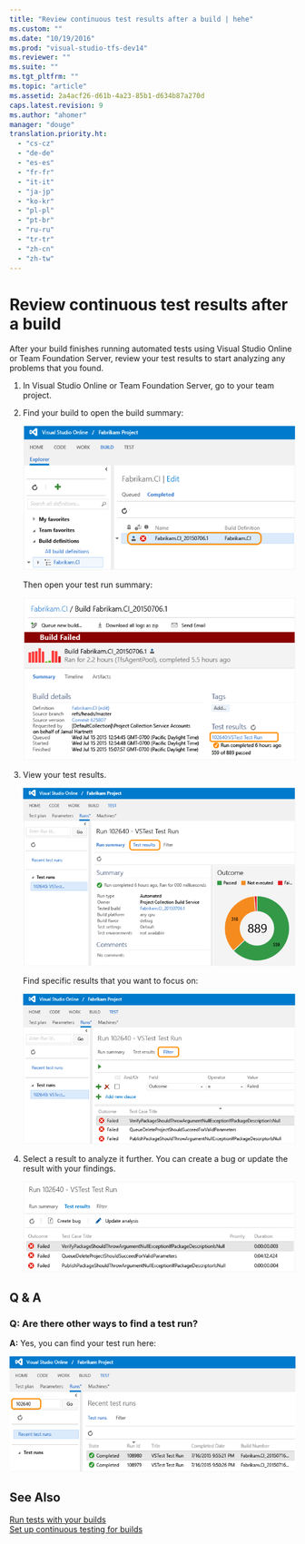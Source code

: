 ```yaml
---
title: "Review continuous test results after a build | hehe"
ms.custom: ""
ms.date: "10/19/2016"
ms.prod: "visual-studio-tfs-dev14"
ms.reviewer: ""
ms.suite: ""
ms.tgt_pltfrm: ""
ms.topic: "article"
ms.assetid: 2a4acf26-d61b-4a23-85b1-d634b87a270d
caps.latest.revision: 9
ms.author: "ahomer"
manager: "douge"
translation.priority.ht: 
  - "cs-cz"
  - "de-de"
  - "es-es"
  - "fr-fr"
  - "it-it"
  - "ja-jp"
  - "ko-kr"
  - "pl-pl"
  - "pt-br"
  - "ru-ru"
  - "tr-tr"
  - "zh-cn"
  - "zh-tw"
---
```

# Review continuous test results after a build
After your build finishes running automated tests using Visual Studio Online or Team Foundation Server, review your test results to start analyzing any problems that you found.  
  
1.  In Visual Studio Online or Team Foundation Server, go to your team project.  
  
2.  Find your build to open the build summary:  
  
     ![Go to Build hub, build definition, build summary](../test/media/vso_openbuildsummary.png "VSO_OpenBuildSummary")  
  
     Then open your test run summary:  
  
     ![Under Test Results, open test run summary](../test/media/vso_reviewtestrunsummary.png "VSO_ReviewTestRunSummary")  
  
3.  View your test results.  
  
     ![View test results from your build](../test/media/vso_viewtestresults.png "VSO_ViewTestResults")  
  
     Find specific results that you want to focus on:  
  
     ![Filter test results](../test/media/build_filtertestresults.png "BUILD_FilterTestResults")  
  
4.  Select a result to analyze it further. You can create a bug or update the result with your findings.  
  
     ![Review your test results from a build](../test/media/vso_reviewtestresults.png "VSO_ReviewTestResults")  
  
## Q & A  
  
### Q: Are there other ways to find a test run?  
 **A:** Yes, you can find your test run here:  
  
 ![Find test run](../test/media/build_findtestrun.png "BUILD_FindTestRun")  
  
## See Also  
 [Run tests with your builds](../test/run-tests-with-your-builds.md)   
 [Set up continuous testing for builds](../test/set-up-continuous-testing-for-builds.md)